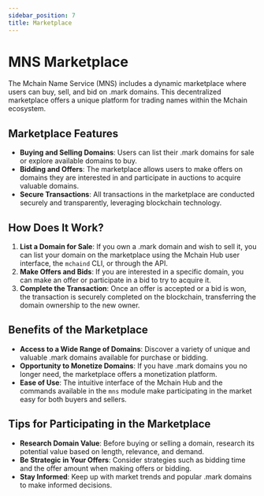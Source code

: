 ```yaml
---
sidebar_position: 7
title: Marketplace
---
```


# MNS Marketplace

The Mchain Name Service (MNS) includes a dynamic marketplace where users can buy, sell, and bid on .mark domains. This decentralized marketplace offers a unique platform for trading names within the Mchain ecosystem.

## Marketplace Features

- **Buying and Selling Domains**: Users can list their .mark domains for sale or explore available domains to buy.
- **Bidding and Offers**: The marketplace allows users to make offers on domains they are interested in and participate in auctions to acquire valuable domains.
- **Secure Transactions**: All transactions in the marketplace are conducted securely and transparently, leveraging blockchain technology.

## How Does It Work?

1. **List a Domain for Sale**: If you own a .mark domain and wish to sell it, you can list your domain on the marketplace using the Mchain Hub user interface, the `mchaind` CLI, or through the API.
2. **Make Offers and Bids**: If you are interested in a specific domain, you can make an offer or participate in a bid to try to acquire it.
3. **Complete the Transaction**: Once an offer is accepted or a bid is won, the transaction is securely completed on the blockchain, transferring the domain ownership to the new owner.

## Benefits of the Marketplace

- **Access to a Wide Range of Domains**: Discover a variety of unique and valuable .mark domains available for purchase or bidding.
- **Opportunity to Monetize Domains**: If you have .mark domains you no longer need, the marketplace offers a monetization platform.
- **Ease of Use**: The intuitive interface of the Mchain Hub and the commands available in the `mns` module make participating in the market easy for both buyers and sellers.

## Tips for Participating in the Marketplace

- **Research Domain Value**: Before buying or selling a domain, research its potential value based on length, relevance, and demand.
- **Be Strategic in Your Offers**: Consider strategies such as bidding time and the offer amount when making offers or bidding.
- **Stay Informed**: Keep up with market trends and popular .mark domains to make informed decisions.
